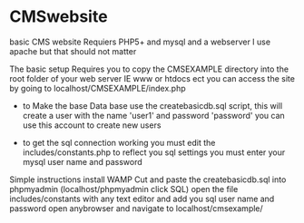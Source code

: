 CMSwebsite
==========

basic CMS website
Requiers PHP5+ and mysql and a webserver I use apache but that should not matter

The basic setup Requires you to copy the CMSEXAMPLE directory into the root folder of your web server IE www or htdocs ect
you can access the site by going to localhost/CMSEXAMPLE/index.php

- to Make the base Data base use the createbasicdb.sql script, this will create a user with the name 'user1' and password 'password' you can use this account to create new users


- to get the sql connection working you must edit the includes/constants.php to reflect you sql settings you must enter your mysql user name and password


Simple instructions 
install WAMP
Cut and paste the createbasicdb.sql into phpmyadmin (localhost/phpmyadmin click SQL)
open the file includes/constants with any text editor and add you sql user name and password 
open anybrowser and navigate to localhost/cmsexample/



